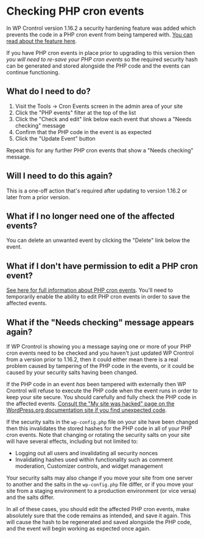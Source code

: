 # Checking PHP cron events

In WP Crontrol version 1.16.2 a security hardening feature was added which prevents the code in a PHP cron event from being tampered with. [You can read about the feature here](/docs/php-cron-events).

If you have PHP cron events in place prior to upgrading to this version then *you will need to re-save your PHP cron events* so the required security hash can be generated and stored alongside the PHP code and the events can continue functioning.

## What do I need to do?

1. Visit the Tools → Cron Events screen in the admin area of your site
2. Click the "PHP events" filter at the top of the list
3. Click the "Check and edit" link below each event that shows a "Needs checking" message
4. Confirm that the PHP code in the event is as expected
5. Click the "Update Event" button

Repeat this for any further PHP cron events that show a "Needs checking" message.

## Will I need to do this again?

This is a one-off action that's required after updating to version 1.16.2 or later from a prior version.

## What if I no longer need one of the affected events?

You can delete an unwanted event by clicking the "Delete" link below the event.

## What if I don't have permission to edit a PHP cron event?

[See here for full information about PHP cron events](/docs/php-cron-events). You'll need to temporarily enable the ability to edit PHP cron events in order to save the affected events.

## What if the "Needs checking" message appears again?

If WP Crontrol is showing you a message saying one or more of your PHP cron events need to be checked and you haven't just updated WP Crontrol from a version prior to 1.16.2, then it could either mean there is a real problem caused by tampering of the PHP code in the events, or it could be caused by your security salts having been changed.

If the PHP code in an event *has* been tampered with externally then WP Crontrol will refuse to execute the PHP code when the event runs in order to keep your site secure. You should carefully and fully check the PHP code in the affected events. [Consult the "My site was hacked" page on the WordPress.org documentation site if you find unexpected code](https://wordpress.org/documentation/article/faq-my-site-was-hacked/).

If the security salts in the `wp-config.php` file on your site have been changed then this invalidates the stored hashes for the PHP code in all of your PHP cron events. Note that changing or rotating the security salts on your site will have several effects, including but not limited to:

  - Logging out all users and invalidating all security nonces
  - Invalidating hashes used within functionality such as comment moderation, Customizer controls, and widget management

Your security salts may also change if you move your site from one server to another and the salts in the `wp-config.php` file differ, or if you move your site from a staging environment to a production environment (or vice versa) and the salts differ.

In all of these cases, you should edit the affected PHP cron events, make absolutely sure that the code remains as intended, and save it again. This will cause the hash to be regenerated and saved alongside the PHP code, and the event will begin working as expected once again.
